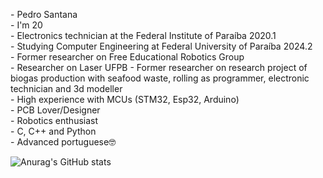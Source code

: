 

<head>
    <link rel="preconnect" href="https://fonts.googleapis.com">
    <link rel="preconnect" href="https://fonts.gstatic.com" crossorigin>
    <link href="https://fonts.googleapis.com/css2?family=Anonymous+Pro:ital@1&display=swap" rel="stylesheet">
</head>

<div class="info">
    <p text-align: "center">
        - Pedro Santana<br>
        - I'm 20<br>
        - Electronics technician at the Federal Institute of Paraíba 2020.1<br>
        - Studying Computer Engineering at Federal University of Paraíba 2024.2<br>
        - Former researcher on Free Educational Robotics Group<br>
        - Researcher on Laser UFPB
        - Former researcher on research project of biogas production with seafood waste, rolling as programmer, electronic technician and 3d modeller<br>
        - High experience with MCUs (STM32, Esp32, Arduino)<br>
        - PCB Lover/Designer<br>
        - Robotics enthusiast<br>
        - C, C++ and Python<br>
        - Advanced portuguese🤓<br>
    </p>
</div>


![Anurag's GitHub stats](https://github-readme-stats.vercel.app/api?username=predomaquilare&show_icons=true&theme=tokyonight)


